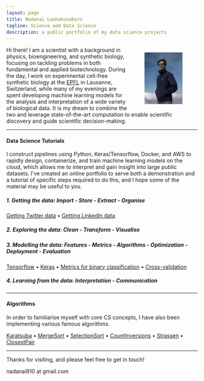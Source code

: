 ```yaml
---
layout: page
title: Nadanai Laohakunakorn
tagline: Science and Data Science
description: a public portfolio of my data science projects
---
```


<img src="/assets/images/profile_.jpg" width="100" alt="me" align="right" hspace="40" vspace="15">

Hi there! I am a scientist with a background in physics, bioengineering, and synthetic biology, focusing on tackling problems in both fundamental and applied biotechnology. During the day, I work on experimental cell-free synthetic biology at the [EPFL](https://www.epfl.ch) in Lausanne, Switzerland, while many of my evenings are spent developing machine learning models for the analysis and interpretation of a wide variety of biological data. It is my dream to combine the two and leverage state-of-the-art computation to enable scientific discovery and guide scientific decision-making.

---
#### Data Science Tutorials

I construct pipelines using Python, Keras/Tensorflow, Docker, and AWS to rapidly design, containerize, and train machine learning models on the cloud, which allows me to interpret and gain insight into large public datasets. I've created an online portfolio to serve both a demonstration and a tutorial of specific steps required to do this, and I hope some of the material may be useful to you.

##### 1. Getting the data: Import - Store - Extract - Organise
[Getting Twitter data](/2018/11/14/Getting-Twitter-Data-with-Python) • [Getting LinkedIn data](/2018/11/15/Getting-LinkedIn-Data-with-Python)

##### 2. Exploring the data: Clean - Transform - Visualise


##### 3. Modelling the data: Features - Metrics - Algorithms - Optimization - Deployment - Evaluation
[Tensorflow](/2018/11/21/Hello-Tensorflow) • [Keras](/2018/11/19/Introduction-to-Keras) • [Metrics for binary classification](/2018/11/24/Metrics-for-binary-classification) • [Cross-validation](/2018/11/26/Cross-validation)

##### 4. Learning from the data: Interpretation - Communication  

---
#### Algorithms

In order to familiarise myself with core CS concepts, I have also been implementing various famous algorithms.

[Karatsuba](/pages/algorithms/karatsuba.html) • [MergeSort](/pages/algorithms/mergesort.html) • [SelectionSort](/pages/algorithms/selectionsort.html) • [CountInversions](/pages/algorithms/countinversions.html) • [Strassen](/pages/algorithms/strassen.html) • [ClosestPair](/pages/algorithms/closestpair.html)

---
Thanks for visiting, and please feel free to get in touch!

nadanai910 at gmail.com




